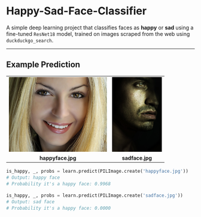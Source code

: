 # Happy-Sad-Face-Classifier

A simple deep learning project that classifies faces as **happy** or **sad** using a fine-tuned `ResNet18` model, trained on images scraped from the web using `duckduckgo_search`.

---

## Example Prediction

<table align="center">
  <tr>
    <td align="center"><img src="happyface.jpg" height="200"/></td>
    <td align="center"><img src="sadface.jpg" height="200"/></td>
  </tr>
  <tr>
    <td align="center"><b>happyface.jpg</b></td>
    <td align="center"><b>sadface.jpg</b></td>
  </tr>
</table>

```python
is_happy, _, probs = learn.predict(PILImage.create('happyface.jpg'))
# Output: happy face
# Probability it's a happy face: 0.9968
```

```python
is_happy, _, probs = learn.predict(PILImage.create('sadface.jpg'))
# Output: sad face
# Probability it's a happy face: 0.0000
```
